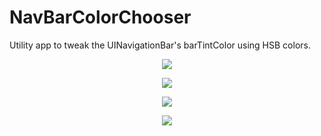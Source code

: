 NavBarColorChooser
==================

Utility app to tweak the UINavigationBar's barTintColor using HSB colors.

<p align="center" >
  <img src="https://raw.github.com/lavoy/NavBarColorChooser/master/assets/blue.png">  
</p>
<p align="center" >
  <img src="https://raw.github.com/lavoy/NavBarColorChooser/master/assets/red.png">  
</p>
<p align="center" >
  <img src="https://raw.github.com/lavoy/NavBarColorChooser/master/assets/green.png">  
</p>
<p align="center" >
  <img src="https://raw.github.com/lavoy/NavBarColorChooser/master/assets/yellow.png">
</p>
